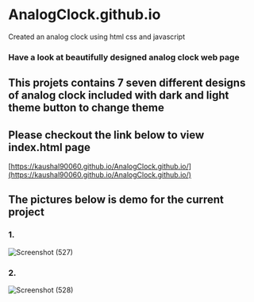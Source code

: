 # AnalogClock.github.io
Created an analog clock using html css and javascript
### Have a look at beautifully designed analog clock web page
## This projets contains 7 seven different designs of analog clock included with dark and light theme button to change theme
## Please checkout the link below to view index.html page 
[https://kaushal90060.github.io/AnalogClock.github.io/](https://kaushal90060.github.io/AnalogClock.github.io/)
## The pictures below is demo for the current project
### 1. 
![Screenshot (527)](https://user-images.githubusercontent.com/60690728/159163830-a09382cd-ce24-4a26-b5a2-f3b020f19375.png)
### 2. 
![Screenshot (528)](https://user-images.githubusercontent.com/60690728/159163874-817167fb-2719-4c0b-814d-f3fb30fca291.png)
